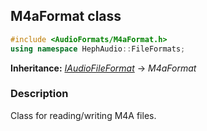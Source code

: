 ## M4aFormat class
```c++
#include <AudioFormats/M4aFormat.h>
using namespace HephAudio::FileFormats;
```
**Inheritance:** *[IAudioFileFormat](/docs/HephAudio/AudioFormats/IAudioFileFormat.md)* -> *M4aFormat*

### Description
Class for reading/writing M4A files.
